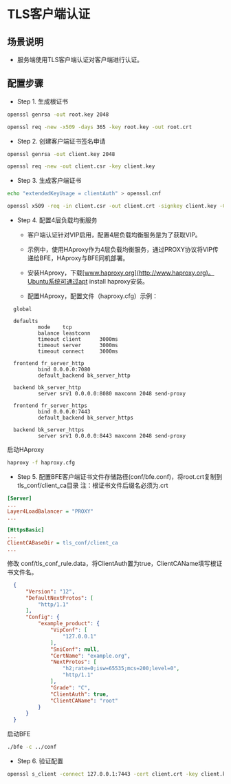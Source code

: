 # TLS客户端认证

## 场景说明

* 服务端使用TLS客户端认证对客户端进行认证。

## 配置步骤

* Step 1. 生成根证书

```bash
openssl genrsa -out root.key 2048

openssl req -new -x509 -days 365 -key root.key -out root.crt
```

* Step 2. 创建客户端证书签名申请

```bash
openssl genrsa -out client.key 2048

openssl req -new -out client.csr -key client.key  
```

* Step 3. 生成客户端证书

```bash
echo "extendedKeyUsage = clientAuth" > openssl.cnf

openssl x509 -req -in client.csr -out client.crt -signkey client.key -CA root.crt -CAkey root.key  -days 365  -extfile openssl.cnf
```

* Step 4. 配置4层负载均衡服务
  * 客户端认证针对VIP启用，配置4层负载均衡服务是为了获取VIP。
  
  * 示例中，使用HAproxy作为4层负载均衡服务，通过PROXY协议将VIP传递给BFE，HAproxy与BFE同机部署。

  * 安装HAproxy，下载[www.haproxy.org](http://www.haproxy.org)。Ubuntu系统可通过apt install haproxy安装。

  * 配置HAproxy，配置文件（haproxy.cfg）示例：

```
  global

  defaults
          mode    tcp
          balance leastconn
          timeout client      3000ms
          timeout server      3000ms
          timeout connect     3000ms

  frontend fr_server_http
          bind 0.0.0.0:7080
          default_backend bk_server_http

  backend bk_server_http
          server srv1 0.0.0.0:8080 maxconn 2048 send-proxy

  frontend fr_server_https
          bind 0.0.0.0:7443
          default_backend bk_server_https

  backend bk_server_https
          server srv1 0.0.0.0:8443 maxconn 2048 send-proxy
```

启动HAproxy

```bash
haproxy -f haproxy.cfg
```

* Step 5. 配置BFE客户端证书文件存储路径(conf/bfe.conf)，将root.crt复制到tls_conf/client_ca目录
注：根证书文件后缀名必须为.crt

```ini
[Server]
...
Layer4LoadBalancer = "PROXY"
...

[HttpsBasic]
...
ClientCABaseDir = tls_conf/client_ca
...
```
  
修改 conf/tls_conf_rule.data，将ClientAuth置为true，ClientCAName填写根证书文件名。
  
```json
  {
      "Version": "12",
      "DefaultNextProtos": [
          "http/1.1"
      ],
      "Config": {
          "example_product": {
              "VipConf": [
                  "127.0.0.1"
              ],
              "SniConf": null,
              "CertName": "example.org",
              "NextProtos": [
                  "h2;rate=0;isw=65535;mcs=200;level=0",
                  "http/1.1"
              ],
              "Grade": "C",
              "ClientAuth": true,
              "ClientCAName": "root"
          }
      }
  }
```

启动BFE

```bash
./bfe -c ../conf
```

* Step 6. 验证配置

```bash
openssl s_client -connect 127.0.0.1:7443 -cert client.crt -key client.key -state -quiet
```
